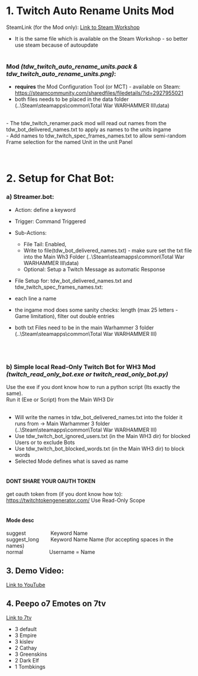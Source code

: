 # 1. **Twitch Auto Rename Units Mod**

SteamLink (for the Mod only): <a href="https://steamcommunity.com/sharedfiles/filedetails/?id=3433854519&result=1" target="_blank">Link to Steam Workshop</a>  <br />
- It is the same file which is available on the Steam Workshop - so better use steam because of autoupdate <br /><br />
### **Mod** *(tdw_twitch_auto_rename_units.pack & tdw_twitch_auto_rename_units.png)*: <br />
- 	**requires** the Mod Configuration Tool (or MCT) - available on Steam: https://steamcommunity.com/sharedfiles/filedetails/?id=2927955021
- both files needs to be placed in the data folder (..\Steam\steamapps\common\Total War WARHAMMER III\data) <br />
 <br />
- The tdw_twitch_renamer.pack mod will read out names from the tdw_bot_delivered_names.txt to apply as names to the units ingame <br />
- Add names to tdw_twitch_spec_frames_names.txt to allow semi-random Frame selection for the named Unit in the unit Panel <br />
<br /> <br />



# 2. Setup for Chat Bot: <br />
### a) Streamer.bot:
 - Action: define a keyword
 - Trigger: Command Triggered
 - Sub-Actions:
     - File Tail: Enabled,
     - Write to file(tdw_bot_delivered_names.txt) - make sure set the txt file into the Main Wh3 Folder (..\Steam\steamapps\common\Total War WARHAMMER III\data)
     - Optional: Setup a Twitch Message as automatic Response

- File Setup for: tdw_bot_delivered_names.txt and tdw_twitch_spec_frames_names.txt: 
- each line a name
- the ingame mod does some sanity checks: length (max 25 letters - Game limitation), filter out double entries
- both txt Files need to be in the main Warhammer 3 folder (..\Steam\steamapps\common\Total War WARHAMMER III)
<br />
<br />

### b) Simple local Read-Only Twitch Bot for WH3 Mod *(twitch_read_only_bot.exe or twitch_read_only_bot.py)* <br />
Use the exe if you dont know how to run a python script (Its exactly the same). <br />
Run it (Exe or Script) from the Main WH3 Dir <br />
 <br />
- Will write the names in tdw_bot_delivered_names.txt into the folder it runs from -> Main Warhammer 3 folder (..\Steam\steamapps\common\Total War WARHAMMER III) <br />
- Use tdw_twitch_bot_ignored_users.txt (in the Main WH3 dir) for blocked Users or to exclude Bots <br />
- Use tdw_twitch_bot_blocked_words.txt (in the Main WH3 dir) to block words <br /> 
- Selected Mode defines what is saved as name  <br /> <br />

#### DONT SHARE YOUR OAUTH TOKEN <br />
get oauth token from (if you dont know how to): https://twitchtokengenerator.com/ Use Read-Only Scope <br /> <br />

#### Mode desc <br />
suggest &nbsp;&nbsp;&nbsp;&nbsp;&nbsp;&nbsp;&nbsp;&nbsp;&nbsp;&nbsp;&nbsp;&nbsp;&nbsp;&nbsp;&nbsp; Keyword Name <br />
suggest_long &nbsp;&nbsp;&nbsp;&nbsp;&nbsp;&nbsp; Keyword Name Name  (for accepting spaces in the names) <br />
normal &nbsp;&nbsp;&nbsp;&nbsp;&nbsp;&nbsp;&nbsp;&nbsp;&nbsp;&nbsp;&nbsp;&nbsp;&nbsp;&nbsp;&nbsp;&nbsp; Username = Name <br />


## 3. Demo Video:  <br />
<a href="https://youtu.be/Nxhe_9w6_LE" target="_blank">Link to YouTube</a>

## 4. Peepo o7 Emotes on 7tv
<a href="https://7tv.app/emote-sets/01JN18FXZ9JG1BEGPY9KVG9BRJ" target="_blank">Link to 7tv</a>
- 3 default
- 3 Empire
- 3 kislev
- 2 Cathay
- 3 Greenskins
- 2 Dark Elf
- 1 Tombkings
